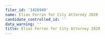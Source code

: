 ```yaml
---
filer_id: '1426949'
name: Elias Ferran for City Attorney 2020
candidate_controlled_id: ''
data_warning: ''
title: Elias Ferran for City Attorney 2020
---
```

